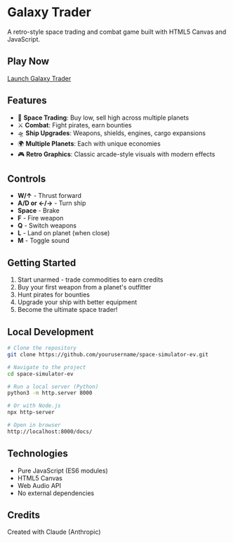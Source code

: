 # Galaxy Trader

A retro-style space trading and combat game built with HTML5 Canvas and JavaScript.

## Play Now
[Launch Galaxy Trader](https://yourusername.github.io/space-simulator-ev/)

## Features
- 🚀 **Space Trading**: Buy low, sell high across multiple planets
- ⚔️ **Combat**: Fight pirates, earn bounties
- 🛸 **Ship Upgrades**: Weapons, shields, engines, cargo expansions
- 🌍 **Multiple Planets**: Each with unique economies
- 🎮 **Retro Graphics**: Classic arcade-style visuals with modern effects

## Controls
- **W/↑** - Thrust forward
- **A/D or ←/→** - Turn ship
- **Space** - Brake
- **F** - Fire weapon
- **Q** - Switch weapons
- **L** - Land on planet (when close)
- **M** - Toggle sound

## Getting Started
1. Start unarmed - trade commodities to earn credits
2. Buy your first weapon from a planet's outfitter
3. Hunt pirates for bounties
4. Upgrade your ship with better equipment
5. Become the ultimate space trader!

## Local Development
```bash
# Clone the repository
git clone https://github.com/yourusername/space-simulator-ev.git

# Navigate to the project
cd space-simulator-ev

# Run a local server (Python)
python3 -m http.server 8000

# Or with Node.js
npx http-server

# Open in browser
http://localhost:8000/docs/
```

## Technologies
- Pure JavaScript (ES6 modules)
- HTML5 Canvas
- Web Audio API
- No external dependencies

## Credits
Created with Claude (Anthropic)
